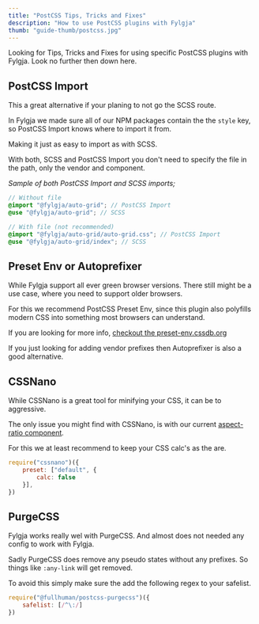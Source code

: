 ```yaml
---
title: "PostCSS Tips, Tricks and Fixes"
description: "How to use PostCSS plugins with Fylgja"
thumb: "guide-thumb/postcss.jpg"
---
```


Looking for Tips, Tricks and Fixes for using specific PostCSS plugins with Fylgja.
Look no further then down here.

## PostCSS Import

This a great alternative if your planing to not go the SCSS route.

In Fylgja we made sure all of our NPM packages contain the the `style` key,
so PostCSS Import knows where to import it from.

Making it just as easy to import as with SCSS.

With both, SCSS and PostCSS Import you don't need to specify the file in the path, only the vendor and component.

_Sample of both PostCSS Import and SCSS imports;_

```scss
// Without file
@import "@fylgja/auto-grid"; // PostCSS Import
@use "@fylgja/auto-grid"; // SCSS

// With file (not recommended)
@import "@fylgja/auto-grid/auto-grid.css"; // PostCSS Import
@use "@fylgja/auto-grid/index"; // SCSS
```

## Preset Env or Autoprefixer

While Fylgja support all ever green browser versions.
There still might be a use case, where you need to support older browsers.

For this we recommend PostCSS Preset Env,
since this plugin also polyfills modern CSS into something most browsers can understand.

If you are looking for more info, [checkout the preset-env.cssdb.org](https://preset-env.cssdb.org/)

If you just looking for adding vendor prefixes then Autoprefixer is also a good alternative.

## CSSNano

While CSSNano is a great tool for minifying your CSS,
it can be to aggressive.

The only issue you might find with CSSNano, is with our current [aspect-ratio component](/components/aspect-ratio/#postcss-calc-and-cssnano-issue).

For this we at least recommend to keep your CSS calc's as the are.

```js
require("cssnano")({
    preset: ["default", {
        calc: false
    }],
})
```

## PurgeCSS

Fylgja works really wel with PurgeCSS.
And almost does not needed any config to work with Fylgja.

Sadly PurgeCSS does remove any pseudo states without any prefixes.
So things like `:any-link` will get removed.

To avoid this simply make sure the add the following regex to your safelist.

```js
require("@fullhuman/postcss-purgecss")({
    safelist: [/^\:/]
})
```
